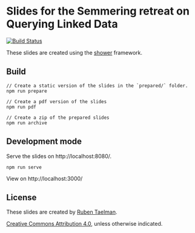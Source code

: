 # Slides for the Semmering retreat on Querying Linked Data

[![Build Status](https://travis-ci.org/rubensworks/slides-2019-semmering-queryinglinkeddata.svg?branch=master)](https://travis-ci.org/rubensworks/slides-2019-semmering-queryinglinkeddata)

These slides are created using the [shower](https://github.com/shower/shower) framework.

## Build

```
// Create a static version of the slides in the `prepared/` folder.
npm run prepare

// Create a pdf version of the slides
npm run pdf

// Create a zip of the prepared slides
npm run archive
```

## Development mode

Serve the slides on http://localhost:8080/.

```
npm run serve
```

View on http://localhost:3000/

## License

These slides are created by [Ruben Taelman](https://rubensworks.net/).

[Creative Commons Attribution 4.0](https://creativecommons.org/licenses/by/4.0/), unless otherwise indicated.

